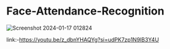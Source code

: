 # Face-Attendance-Recognition

![Screenshot 2024-01-17 012824](https://github.com/djdhairya/Face-Attendance-Recognition/assets/99894946/cf1d156c-567d-4fcf-92af-596034edf4fd)


link:-https://youtu.be/z_dbnYHAQYg?si=udPK7zp1N9lB3Y4U
